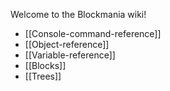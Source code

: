 Welcome to the Blockmania wiki!

 * [[Console-command-reference]]
 * [[Object-reference]]
 * [[Variable-reference]]
 * [[Blocks]]
 * [[Trees]]